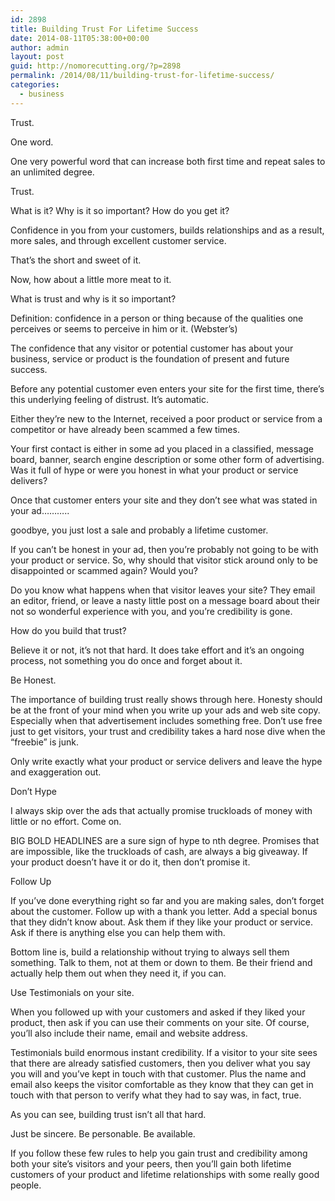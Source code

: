 ```yaml
---
id: 2898
title: Building Trust For Lifetime Success
date: 2014-08-11T05:38:00+00:00
author: admin
layout: post
guid: http://nomorecutting.org/?p=2898
permalink: /2014/08/11/building-trust-for-lifetime-success/
categories:
  - business
---
```

Trust.

One word.

One very powerful word that can increase both first time and repeat sales to an unlimited degree.

Trust.

What is it? Why is it so important? How do you get it?

Confidence in you from your customers, builds relationships and as a result, more sales, and through excellent customer service.

That&#8217;s the short and sweet of it.

Now, how about a little more meat to it.

What is trust and why is it so important?

Definition: confidence in a person or thing because of the qualities one perceives or seems to perceive in him or it. (Webster&#8217;s)

The confidence that any visitor or potential customer has about your business, service or product is the foundation of present and future success.

Before any potential customer even enters your site for the first time, there&#8217;s this underlying feeling of distrust. It&#8217;s automatic.

Either they&#8217;re new to the Internet, received a poor product or service from a competitor or have already been scammed a few times.

Your first contact is either in some ad you placed in a classified, message board, banner, search engine description or some other form of advertising. Was it full of hype or were you honest in what your product or service delivers?

Once that customer enters your site and they don&#8217;t see what was stated in your ad&#8230;&#8230;&#8230;..

goodbye, you just lost a sale and probably a lifetime customer.

If you can&#8217;t be honest in your ad, then you&#8217;re probably not going to be with your product or service. So, why should that visitor stick around only to be disappointed or scammed again? Would you?

Do you know what happens when that visitor leaves your site? They email an editor, friend, or leave a nasty little post on a message board about their not so wonderful experience with you, and you&#8217;re credibility is gone.

How do you build that trust?

Believe it or not, it&#8217;s not that hard. It does take effort and it&#8217;s an ongoing process, not something you do once and forget about it.

Be Honest.

The importance of building trust really shows through here. Honesty should be at the front of your mind when you write up your ads and web site copy. Especially when that advertisement includes something free. Don&#8217;t use free just to get visitors, your trust and credibility takes a hard nose dive when the &#8220;freebie&#8221; is junk.

Only write exactly what your product or service delivers and leave the hype and exaggeration out.

Don&#8217;t Hype

I always skip over the ads that actually promise truckloads of money with little or no effort. Come on.

BIG BOLD HEADLINES are a sure sign of hype to nth degree. Promises that are impossible, like the truckloads of cash, are always a big giveaway. If your product doesn&#8217;t have it or do it, then don&#8217;t promise it.

Follow Up

If you&#8217;ve done everything right so far and you are making sales, don&#8217;t forget about the customer. Follow up with a thank you letter. Add a special bonus that they didn&#8217;t know about. Ask them if they like your product or service. Ask if there is anything else you can help them with.

Bottom line is, build a relationship without trying to always sell them something. Talk to them, not at them or down to them. Be their friend and actually help them out when they need it, if you can.

Use Testimonials on your site.

When you followed up with your customers and asked if they liked your product, then ask if you can use their comments on your site. Of course, you&#8217;ll also include their name, email and website address.

Testimonials build enormous instant credibility. If a visitor to your site sees that there are already satisfied customers, then you deliver what you say you will and you&#8217;ve kept in touch with that customer. Plus the name and email also keeps the visitor comfortable as they know that they can get in touch with that person to verify what they had to say was, in fact, true.

As you can see, building trust isn&#8217;t all that hard.

Just be sincere. Be personable. Be available.

If you follow these few rules to help you gain trust and credibility among both your site&#8217;s visitors and your peers, then you&#8217;ll gain both lifetime customers of your product and lifetime relationships with some really good people.